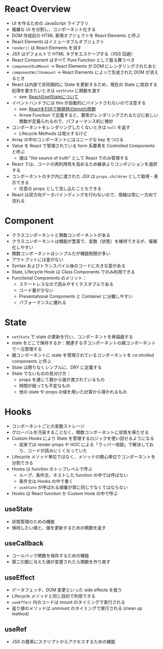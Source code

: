 # React Overview

* UI を作るための JavaScript ライブラリ
* 複雑な UI を分割し、コンポーネント化する
* DOM 作成前の HTML 表現オブジェクトを React Elements と呼ぶ
* React Elements はイミュータブルオブジェクト
* `render()` は React Elements を消す
* JSX はデフォルトで HTML タグをエスケープする（XSS 回避）
* React Component はすべて Pure Function として振る舞うべき
* `componentDidMount` → React Elements が DOM にレンダリングされたあと
* `componentWillUnmount` → React Elements によって生成された DOM が消えるとき
* React は内部で非同期的に State を更新するため、現在の State に依存する処理を書きたいときは `setState` に関数を渡す
  * see: [ReactのsetStateについて](https://k4h4shi.com/2018/04/21/about-setState/)
* イベントハンドラには this が自動的にバインドされないので注意する
  * see: [ReactをES6で開発時のbindの問題](https://qiita.com/konojunya/items/fc0cfa6a56821e709065)
  * Arrow Function で定義すると、要素がレンダリングされるたびに新しい関数が定義られるので、パフォーマンス的に微妙
* コンポーネントをレンダリングしたくないときは `null` を返す
  * Lifecycle Methods は発火するけど
* Array の中のコンポーネントにはユニークな key をつける
* Value を React で管理されている form 系要素を Controlled Components と呼ぶ
  * 値は "the source of truth" として React でのみ管理する
* React では、コードの再利用性を高めるため継承よりコンポジションを選択する
* コンポーネントのタグ内に渡された JSX は `props.children` として取得・表示できる
  * 任意の props として流し込むこともできる
* React は双方向データバインディングを行わないので、情報は常に一方向で流れる

# Component

* クラスコンポーネントと関数コンポーネントがある
* クラスコンポーネントは機能が豊富で、変数（状態）を維持できるが、複雑化しやすい
* 関数コンポーネントはシンプルだが機能制限が多い
* アウトプットには差がない
* Syntax およびトランスパイル後のコードに大きな差がある
* State, Lifecycle Hook は Class Components でのみ利用できる
* Functional Components のメリット：
  * ステートレスなので読みやすくテスタブルである
  * コード量が少ない
  * Presentational Components と Container に分離しやすい
  * パフォーマンスに優れる

# State

* `setState` で state の更新を行い、コンポーネントを再描画する
* state をどこで保持するか：関連する子コンポーネントの親コンポーネントで一元管理する
* 親コンポーネントに state を管理されているコンポーネントを co ntrolled components と呼ぶ
* State は限りなくシンプルに、DRY に定義する
* State でないものの見分け方：
  * props を通じて親から値が渡されているもの
  * 時間が経っても不変なもの
  * 他の state や props の値を用いた計算から導かれるもの

# Hooks

* コンポーネントごとの変数ストレージ
* グローバルを汚染することなく、関数コンポーネントに状態を保たせる
* Custom Hooks により State を管理するロジックを使い回せるようになる
  * 従来では render props や HOC による「ラッパー地獄」で解決しており、コードが読みにくくなっていた
* Lifecycle メソッド単位ではなく、メソッドの関心単位でコンポーネントを分割できる
* Hooks は function のトップレベルで呼ぶ
  * ループ、条件文、ネストした function の中では呼ばない
  * 条件文は Hooks の中で書く
  * `useState` が呼ばれる順番が常に同じでなくてはならない
* Hooks は React function か Custom Hook の中で呼ぶ

## useState

* 状態管理のための機能
* 保持したい値と、値を更新するための関数を返す

## useCallback

* コールバック関数を保存するための機能
* 第二引数に与えた値が変更されたら関数を作り直す

## useEffect

* データフェッチ、DOM 変更といった side effects を扱う
* Lifecycle メソッドと同じ目的で利用できる
* `useEffect` 内のコードは mount のタイミングで実行される
* 返り値のメソッドは unmount のタイミングで実行される (clean up method)

## useRef

* JSX の要素にスクリプトからアクセスするための機能
